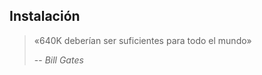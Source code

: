 ##  Instalación

> «640K deberían ser suficientes para todo el mundo»
>
> -- <cite>Bill Gates</cite>